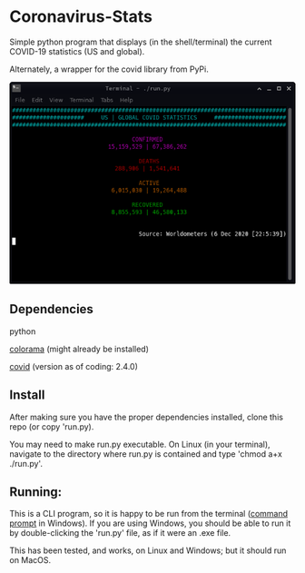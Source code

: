 # Coronavirus-Stats

Simple python program that displays (in the shell/terminal) the current COVID-19 statistics (US and global).

Alternately, a wrapper for the covid library from PyPi.

![Screenshot](image/screenshot.png)

## Dependencies

python

[colorama](https://pypi.org/project/colorama/) (might already be installed)

[covid](https://pypi.org/project/covid/) (version as of coding: 2.4.0)

## Install

After making sure you have the proper dependencies installed, clone this repo (or copy 'run.py).

You may need to make run.py executable. 
On Linux (in your terminal), navigate to the directory where run.py is contained and type 'chmod a+x ./run.py'.

## Running:

This is a CLI program, so it is happy to be run from the terminal ([command prompt](https://www.howtogeek.com/235101/10-ways-to-open-the-command-prompt-in-windows-10/) in Windows). If you are using Windows, you should be able to run it by double-clicking the 'run.py' file, as if it were an .exe file. 

This has been tested, and works, on Linux and Windows; but it should run on MacOS.
